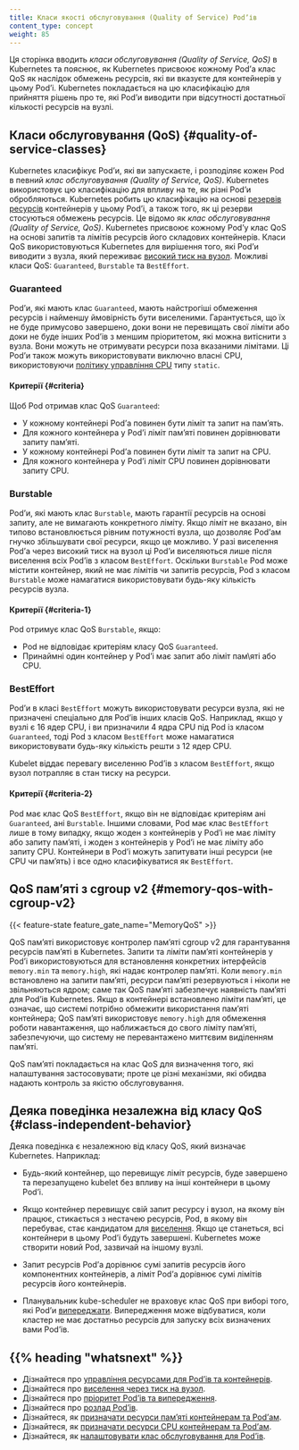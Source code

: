 ```yaml
---
title: Класи якості обслуговування (Quality of Service) Podʼів
content_type: concept
weight: 85
---
```


<!-- overview -->

Ця сторінка вводить _класи обслуговування (Quality of Service, QoS)_ в Kubernetes та пояснює, як Kubernetes присвоює кожному Podʼа клас QoS як наслідок обмежень ресурсів, які ви вказуєте для контейнерів у цьому Podʼі. Kubernetes покладається на цю класифікацію для прийняття рішень про те, які Podʼи виводити при відсутності достатньої кількості ресурсів на вузлі.

<!-- body -->

## Класи обслуговування (QoS) {#quality-of-service-classes}

Kubernetes класифікує Podʼи, які ви запускаєте, і розподіляє кожен Pod в певний _клас обслуговування (Quality of Service, QoS)_. Kubernetes використовує цю класифікацію для впливу на те, як різні Podʼи обробляються. Kubernetes робить цю класифікацію на основі [резервів ресурсів](/docs/concepts/configuration/manage-resources-containers/) контейнерів у цьому Podʼі, а також того, як ці резерви стосуються обмежень ресурсів. Це відомо як _клас обслуговування (Quality of Service, QoS)_. Kubernetes присвоює кожному Podʼу клас QoS на основі запитів та лімітів ресурсів його складових контейнерів. Класи QoS використовуються Kubernetes для вирішення того, які Podʼи виводити з вузла, який переживає [високий тиск на вузол](/docs/concepts/scheduling-eviction/node-pressure-eviction/). Можливі класи QoS: `Guaranteed`, `Burstable` та `BestEffort`.

### Guaranteed

Podʼи, які мають клас `Guaranteed`, мають найстрогіші обмеження ресурсів і найменшу ймовірність бути виселеними. Гарантується, що їх не буде примусово завершено, доки вони не перевищать свої ліміти або доки не буде інших Podʼів з меншим пріоритетом, які можна витіснити з вузла. Вони можуть не отримувати ресурси поза вказаними лімітами. Ці Podʼи також можуть використовувати виключно власні CPU, використовуючи [політику управління CPU](/docs/tasks/administer-cluster/cpu-management-policies/#static-policy) типу `static`.

#### Критерії {#criteria}

Щоб Pod отримав клас QoS `Guaranteed`:

* У кожному контейнері Podʼа повинен бути ліміт та запит на памʼять.
* Для кожного контейнера у Podʼі ліміт памʼяті повинен дорівнювати запиту памʼяті.
* У кожному контейнері Podʼа повинен бути ліміт та запит на CPU.
* Для кожного контейнера у Podʼі ліміт CPU повинен дорівнювати запиту CPU.

### Burstable

Podʼи, які мають клас `Burstable`, мають гарантії ресурсів на основі запиту, але не вимагають конкретного ліміту. Якщо ліміт не вказано, він типово встановлюється рівним потужності вузла, що дозволяє Podʼам гнучко збільшувати свої ресурси, якщо це можливо. У разі виселення Podʼа через високий тиск на вузол ці Podʼи виселяються лише після виселення всіх Podʼів з класом `BestEffort`. Оскільки `Burstable` Pod може містити контейнер, який не має лімітів чи запитів ресурсів, Pod з класом `Burstable` може намагатися використовувати будь-яку кількість ресурсів вузла.

#### Критерії {#criteria-1}

Pod отримує клас QoS `Burstable`, якщо:

* Pod не відповідає критеріям класу QoS `Guaranteed`.
* Принаймні один контейнер у Podʼі має запит або ліміт пам\яті або CPU.

### BestEffort

Podʼи в класі `BestEffort` можуть використовувати ресурси вузла, які не призначені спеціально для Podʼів інших класів QoS. Наприклад, якщо у вузлі є 16 ядер CPU, і ви призначили 4 ядра CPU під Pod із класом `Guaranteed`, тоді Pod з класом `BestEffort` може намагатися використовувати будь-яку кількість решти з 12 ядер CPU.

Kubelet віддає перевагу виселенню Podʼів з класом `BestEffort`, якщо вузол потрапляє в стан тиску на ресурси.

#### Критерії {#criteria-2}

Pod має клас QoS `BestEffort`, якщо він не відповідає критеріям ані `Guaranteed`, ані `Burstable`. Іншими словами, Pod має клас `BestEffort` лише в тому випадку, якщо жоден з контейнерів у Podʼі не має ліміту або запиту памʼяті, і жоден з контейнерів у Podʼі не має ліміту або запиту CPU. Контейнери в Podʼі можуть запитувати інші ресурси (не CPU чи памʼять) і все одно класифікуватися як `BestEffort`.

## QoS памʼяті з cgroup v2 {#memory-qos-with-cgroup-v2}

{{< feature-state feature_gate_name="MemoryQoS" >}}

QoS памʼяті використовує контролер памʼяті cgroup v2 для гарантування ресурсів памʼяті в Kubernetes. Запити та ліміти памʼяті контейнерів у Podʼі використовуються для встановлення конкретних інтерфейсів `memory.min` та `memory.high`, які надає контролер памʼяті. Коли `memory.min` встановлено на запити памʼяті, ресурси памʼяті резервуються і ніколи не звільняються ядром; саме так QoS памʼяті забезпечує наявність памʼяті для Podʼів Kubernetes. Якщо в контейнері встановлено ліміти памʼяті, це означає, що системі потрібно обмежити використання памʼяті контейнера; QoS памʼяті використовує `memory.high` для обмеження роботи навантаження, що наближається до свого ліміту памʼяті, забезпечуючи, що систему не перевантажено миттєвим виділенням памʼяті.

QoS памʼяті покладається на клас QoS для визначення того, які налаштування застосовувати; проте це різні механізми, які обидва надають контроль за якістю обслуговування.

## Деяка поведінка незалежна від класу QoS {#class-independent-behavior}

Деяка поведінка є незалежною від класу QoS, який визначає Kubernetes. Наприклад:

* Будь-який контейнер, що перевищує ліміт ресурсів, буде завершено та перезапущено kubelet без впливу на інші контейнери в цьому Podʼі.

* Якщо контейнер перевищує свій запит ресурсу і вузол, на якому він працює, стикається з нестачею ресурсів, Pod, в якому він перебуває, стає кандидатом для [виселення](/docs/concepts/scheduling-eviction/node-pressure-eviction/). Якщо це станеться, всі контейнери в цьому Podʼі будуть завершені. Kubernetes може створити новий Pod, зазвичай на іншому вузлі.

* Запит ресурсів Podʼа дорівнює сумі запитів ресурсів його компонентних контейнерів, а ліміт Podʼа дорівнює сумі лімітів ресурсів його контейнерів.

* Планувальник kube-scheduler не враховує клас QoS при виборі того, які Podʼи [випереджати](/docs/concepts/scheduling-eviction/pod-priority-preemption/#preemption). Випередження може відбуватися, коли кластер не має достатньо ресурсів для запуску всіх визначених вами Podʼів.

## {{% heading "whatsnext" %}}

* Дізнайтеся про [управління ресурсами для Podʼів та контейнерів](/docs/concepts/configuration/manage-resources-containers/).
* Дізнайтеся про [виселення через тиск на вузол](/docs/concepts/scheduling-eviction/node-pressure-eviction/).
* Дізнайтеся про [пріоритет Podʼів та випередження](/docs/concepts/scheduling-eviction/pod-priority-preemption/).
* Дізнайтеся про [розлад Podʼів](/docs/concepts/workloads/pods/disruptions/).
* Дізнайтеся, як [призначати ресурси памʼяті контейнерам та Podʼам](/docs/tasks/configure-pod-container/assign-memory-resource/).
* Дізнайтеся, як [призначати ресурси CPU контейнерам та Podʼам](/docs/tasks/configure-pod-container/assign-cpu-resource/).
* Дізнайтеся, як [налаштовувати клас обслуговування для Podʼів](/docs/tasks/configure-pod-container/quality-service-pod/).
